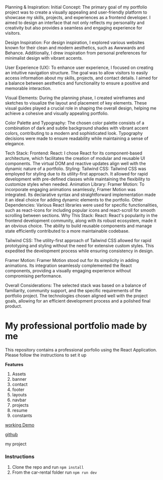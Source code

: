 Planning & Inspiration:
Initial Concept:
The primary goal of my portfolio project was to create a visually appealing and user-friendly platform to showcase my skills, projects, and experiences as a frontend developer. I aimed to design an interface that not only reflects my personality and creativity but also provides a seamless and engaging experience for visitors.

Design Inspiration:
For design inspiration, I explored various websites known for their clean and modern aesthetics, such as Awwwards and Behance. Additionally, I drew inspiration from personal preferences for minimalist design with vibrant accents.

User Experience (UX):
To enhance user experience, I focused on creating an intuitive navigation structure. The goal was to allow visitors to easily access information about my skills, projects, and contact details. I aimed for a balance between aesthetics and functionality to ensure a positive and memorable interaction.

Visual Elements:
During the planning phase, I created wireframes and sketches to visualize the layout and placement of key elements. These visual guides played a crucial role in shaping the overall design, helping me achieve a cohesive and visually appealing portfolio.

Color Palette and Typography:
The chosen color palette consists of a combination of dark and subtle background shades with vibrant accent colors, contributing to a modern and sophisticated look. Typography decisions were made to ensure readability while maintaining a sense of elegance.

Tech Stack:
Frontend:
React: I chose React for its component-based architecture, which facilitates the creation of modular and reusable UI components. The virtual DOM and reactive updates align well with the dynamic nature of a portfolio.
Styling:
Tailwind CSS: Tailwind CSS was employed for styling due to its utility-first approach. It allowed for rapid development with pre-defined classes while maintaining the flexibility to customize styles when needed.
Animation Library:
Framer Motion: To incorporate engaging animations seamlessly, Framer Motion was integrated. Its declarative syntax and straightforward implementation made it an ideal choice for adding dynamic elements to the portfolio.
Other Dependencies:
Various React libraries were used for specific functionalities, such as react-icons for including popular icons and react-scroll for smooth scrolling between sections.
Why This Stack:
React:
React's popularity in the frontend development community, along with its robust ecosystem, made it an obvious choice. The ability to build reusable components and manage state efficiently contributed to a more maintainable codebase.

Tailwind CSS:
The utility-first approach of Tailwind CSS allowed for rapid prototyping and styling without the need for extensive custom styles. This expedited the development process while ensuring consistency in design.

Framer Motion:
Framer Motion stood out for its simplicity in adding animations. Its integration seamlessly complemented the React components, providing a visually engaging experience without compromising performance.

Overall Considerations:
The selected stack was based on a balance of familiarity, community support, and the specific requirements of the portfolio project. The technologies chosen aligned well with the project goals, allowing for an efficient development process and a polished final product.

# My professional portfolio made by me

This repository contains a professional porfolio using the React Application. Please follow the instructions to set it up

**Features**

1. Assets
2. banner
3. contact
4. footer
5. layouts
6. navbar
7. projects
8. resume
9. constants

[working Demo](https://akindele-ayorinde-portfolio.netlify.app/)

[github](https://github.com/Hayor4real/portfolio-project)

my project

### Instructions

1. Clone the repo and run `npm install`
2. From the car-rental folder run `npm run dev`
